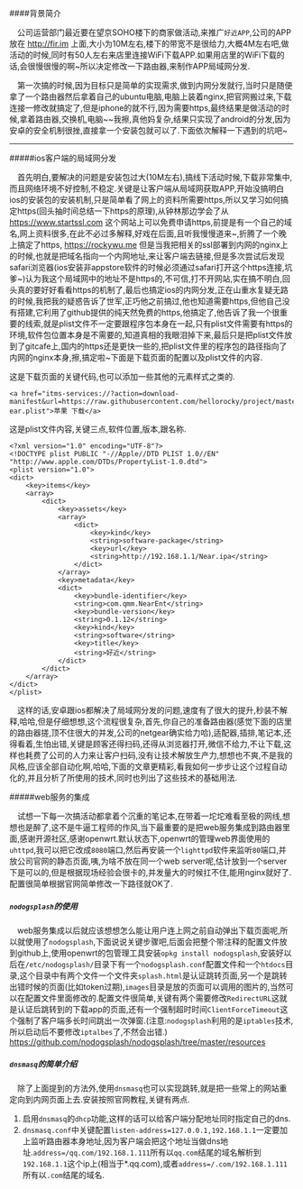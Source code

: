 ####背景简介

&emsp;公司运营部门最近要在望京SOHO楼下的商家做活动,来推广`好近APP`,公司的APP放在 http://fir.im 上面,大小为10M左右,楼下的带宽不是很给力,大概4M左右吧,做活动的时候,同时有50人左右来店里连接WiFi下载APP.如果用店里的WiFi下载的话,会很慢很慢的啊~所以决定修改一下路由器,来制作APP局域网分发.

&emsp;第一次搞的时候,因为目标只是简单的实现需求,做到内网分发就行,当时只是随便拿了一个路由器然后拿着自己的ubuntu电脑,电脑上装着nginx,把官网搬过来,下载连接一修改就搞定了,但是iphone的就不行,因为需要https,最终结果是做活动的时候,拿着路由器,交换机,电脑~~我擦,真他妈复杂,结果只实现了android的分发,因为安卓的安全机制很挫,直接拿一个安装包就可以了.下面依次解释一下遇到的坑吧~

---

#####ios客户端的局域网分发

&emsp;首先明白,要解决的问题是安装包过大(10M左右),搞线下活动时候,下载非常集中,而且网络环境不好控制,不稳定.关键是让客户端从局域网获取APP,开始没搞明白ios的安装包的安装机制,只是简单看了网上的资料所需要https,所以又学习如何搞定https(回头抽时间总结一下https的原理),从钟林那边学会了从 https://www.startssl.com 这个网站上可以免费申请https,前提是有一个自己的域名,网上资料很多,在此不必过多解释,好戏在后面,且听我慢慢道来~,折腾了一个晚上搞定了https, https://rockywu.me 但是当我把相关的ssl部署到内网的nginx上的时候,也就是把域名指向一个内网地址,来让客户端去链接,但是多次尝试后发现safari浏览器(ios安装非appstore软件的时候必须通过safari打开这个https连接,坑爹~)认为我这个局域网中的地址不是https的,不可信,打不开网站,实在搞不明白,回头真的要好好看看https的机制了,最后也搞定ios的内网分发,正在山重水复疑无路的时候,我把我的疑惑告诉了世军,正巧他之前搞过,他也知道需要https,但他自己没有搭建,它利用了github提供的纯天然免费的https,他搞定了,他告诉了我一个很重要的线索,就是plist文件不一定要跟程序包本身在一起,只有plist文件需要有https的环境,软件包位置本身是不需要的,知道真相的我眼泪掉下来,最后只是把plist文件放到了gitcafe上,国内的https还是更快一些的,把plist文件里的程序包的路径指向了内网的nginx本身,擦,搞定啦~下面是下载页面的配置以及plist文件的内容.

这是下载页面的关键代码,也可以添加一些其他的元素样式之类的.

```
<a href="itms-services://?action=download-manifest&url=https://raw.githubusercontent.com/hellorocky/project/master/n
ear.plist">苹果 下载</a> 
```

这是plist文件内容,关键三点,软件位置,版本,跟名称.

```
<?xml version="1.0" encoding="UTF-8"?>
<!DOCTYPE plist PUBLIC "-//Apple//DTD PLIST 1.0//EN" "http://www.apple.com/DTDs/PropertyList-1.0.dtd">
<plist version="1.0">
<dict>
	<key>items</key>
	<array>
		<dict>
			<key>assets</key>
			<array>
				<dict>
					<key>kind</key>
					<string>software-package</string>
					<key>url</key>
					<string>http://192.168.1.1/Near.ipa</string>
				</dict>
			</array>
			<key>metadata</key>
			<dict>
				<key>bundle-identifier</key>
				<string>com.qmm.NearEnt</string>
				<key>bundle-version</key>
				<string>0.1.12</string>
				<key>kind</key>
				<string>software</string>
				<key>title</key>
				<string>好近</string>
			</dict>
		</dict>
	</array>
</dict>
</plist>
```

&emsp;这样的话,安卓跟ios都解决了局域网分发的问题,速度有了很大的提升,秒装不解释,哈哈,但是仔细想想,这个流程很复杂,首先,你自己的准备路由器(感觉下面的店里的路由器搓,顶不住很大的并发,公司的netgear确实给力哈),适配器,插排,笔记本,还得看着,生怕出错,关键是顾客还得扫码,还得从浏览器打开,微信不给力,不让下载,这样也耗费了公司的人力来让客户扫码,没有让技术解放生产力,想想也不爽,不是我的风格,应该全部自动化啊,哈哈,下面的文章更精彩,看我如何一步步让这个过程自动化的,并且分析了所使用的技术,同时也列出了这些技术的基础用法.

#####web服务的集成

&emsp;试想一下每一次搞活动都拿着个沉重的笔记本,在带着一坨坨难看至极的网线,想想也是醉了,这不是牛逼工程师的作风,当下最重要的是把web服务集成到路由器里面,感谢开源社区,感谢openwrt.默认状态下,openwrt的管理web界面使用的`uhttpd`,我可以把它改成`8080`端口,然后再安装一个`lighttpd`软件来监听`80`端口,并放公司官网的静态页面,咦,为啥不放在同一个web server呢,估计放到一个server下是可以的,但是根据现场经验会很卡的,并发量大的时候扛不住,能用nginx就好了.配置很简单根据官网简单修改一下路径就OK了.

##### `nodogsplash`的使用

&emsp;web服务集成以后就应该想想怎么能让用户连上网之前自动弹出下载页面呢,所以就使用了`nodogsplash`,下面说说关键步骤吧,后面会把整个带注释的配置文件放到github上,使用openwrt的包管理工具安装`opkg install nodogsplash`,安装好以后在`/etc/nodogsplash/`目录下有一个`nodogsplash.conf`配置文件和一个`htdocs`目录,这个目录中有两个文件一个文件夹`splash.html`是认证跳转页面,另一个是跳转出错时候的页面(比如token过期),`images`目录是放的页面可以调用的图片的,当然可以在配置文件里面修改的.配置文件很简单,关键有两个需要修改`RedirectURL`这就是认证后跳转到的下载app的页面,还有一个强制超时时间`ClientForceTimeout`这个强制了客户端多长时间跳出一次弹窗.(注意:`nodogsplash`利用的是`iptables`技术,所以启动后不要修改`iptalbes`了,不然会出错.) https://github.com/nodogsplash/nodogsplash/tree/master/resources 
##### `dnsmasq`的简单介绍

&emsp;除了上面提到的方法外,使用`dnsmasq`也可以实现跳转,就是把一些常上的网站重定向到内网页面上去.安装按照官网教程,关键有两点.
1. 启用`dnsmasq`的`dhcp`功能,这样的话可以给客户端分配地址同时指定自己的dns.
2. `dnsmasq.conf`中关键配置`listen-address=127.0.0.1,192.168.1.1`一定要加上监听路由器本身地址,因为客户端会把这个地址当做dns地址.`address=/qq.com/192.168.1.111`所有以`qq.com`结尾的域名解析到`192.168.1.1`这个ip上(相当于*.qq.com),或者`address=/.com/192.168.1.111`所有以`.com`结尾的域名.
